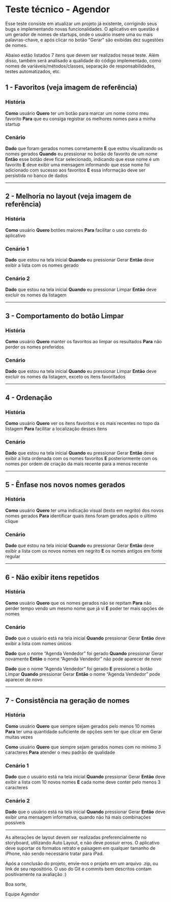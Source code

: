  # Teste técnico - Agendor

Esse teste consiste em atualizar um projeto já existente, corrigindo seus bugs e implementando novas funcionalidades. O aplicativo em questão é um gerador de nomes de startups, onde o usuário insere uma ou mais palavras-chave, e após clicar no botão "Gerar" são exibidas dez sugestões de nomes.

Abaixo estão listados 7 itens que devem ser realizados nesse teste. Além disso, também será analisado a qualidade do código implementado, como nomes de variáveis/métodos/classes, separação de responsabilidades, testes automatizados, etc.

## 1 - Favoritos (veja imagem de referência)

### História
**Como** usuário
**Quero** ter um botão para marcar um nome como meu favorito
**Para** que eu consiga registrar os melhores nomes para a minha startup

### Cenário
**Dado** que foram gerados nomes corretamente
**E** que estou visualizando os nomes gerados
**Quando** eu pressionar no botão de favorito de um nome
**Então** esse botão deve ficar selecionado, indicando que esse nome é um favorito
**E** deve exibir uma mensagem informando que esse nome foi adicionado com sucesso aos favoritos
**E** essa informação deve ser persistida no banco de dados

---

## 2 - Melhoria no layout (veja imagem de referência)

### História
**Como** usuário
**Quero** botões maiores
**Para** facilitar o uso correto do aplicativo

### Cenário 1
**Dado** que estou na tela inicial
**Quando** eu pressionar Gerar
**Então** deve exibir a lista com os nomes gerado

### Cenário 2
**Dado** que estou na tela inicial
**Quando** eu pressionar Limpar
**Então** deve excluir os nomes da listagem

---

## 3 - Comportamento do botão Limpar

### História
**Como** usuário
**Quero** manter os favoritos ao limpar os resultados
**Para** não perder os nomes preferidos

### Cenário
**Dado** que estou na tela inicial
**Quando** eu pressionar Limpar
**Então** deve excluir os nomes da listagem, exceto os itens favoritados

---

## 4 - Ordenação

### História
**Como** usuário
**Quero** ver os itens favoritos e os mais recentes no topo da listagem
**Para** facilitar a localização desses itens

### Cenário
**Dado** que estou na tela inicial
**Quando** eu pressionar Gerar
**Então** deve exibir a lista ordenada com os nomes favoritos
**E** posteriormente com os nomes por ordem de criação da mais recente para a menos recente

---

## 5 - Ênfase nos novos nomes gerados

### História
**Como** usuário
**Quero** ter uma indicação visual (texto em negrito) dos novos nomes gerados
**Para** identificar quais itens foram gerados após o último clique

### Cenário
**Dado** que estou na tela inicial
**Quando** eu pressionar Gerar
**Então** deve exibir a lista com os novos nomes em negrito
**E** os nomes antigos em fonte regular 

---

## 6 - Não exibir itens repetidos 

### História
**Como** usuário
**Quero** que os nomes gerados não se repitam
**Para** não perder tempo vendo um mesmo nome que já vi
**E** poder ter mais opções de nomes

### Cenário
**Dado** que o usuário está na tela inicial
**Quando** pressionar Gerar
**Então** deve exibir a lista com nomes únicos

**Dado** que o nome “Agenda Vendedor” foi gerado
**Quando** pressionar Gerar novamente
**Então** o nome “Agenda Vendedor” não pode aparecer de novo

**Dado** que o nome “Agenda Vendedor” foi gerado
**E** pressionei o botão Limpar
**Quando** pressionar Gerar
**Então** o nome “Agenda Vendedor” pode aparecer de novo

---

## 7 - Consistência na geração de nomes

### História
**Como** usuário
**Quero** que sempre sejam gerados pelo menos 10 nomes
**Para** ter uma quantidade suficiente de opções sem ter que clicar em Gerar muitas vezes

**Como** usuário
**Quero** que sempre sejam gerados nomes com no mínimo 3 caracteres
**Para** atender o meu padrão de qualidade

### Cenário 1
**Dado** que o usuário está na tela inicial
**Quando** pressionar Gerar
**Então** deve exibir a lista com 10 novos nomes
**E** cada nome deve conter pelo menos 3 caracteres

### Cenário 2
**Dado** que o usuário está na tela inicial
**Quando** pressionar Gerar
**Então** deve exibir uma mensagem informativa, quando não há mais combinações possíveis

---

As alterações de layout devem ser realizadas preferencialmente no storyboard, utilizando Auto Layout, e não deve possuir erros. O aplicativo deve suportar os formatos retrato e paisagem em qualquer tamanho de iPhone, não sendo necessário tratar para iPad. 

Após a conclusão do projeto, envie-nos o projeto em um arquivo .zip, ou link de seu repositório. O uso do Git e commits bem descritos contam positivamente na avaliação :)

Boa sorte,

Equipe Agendor